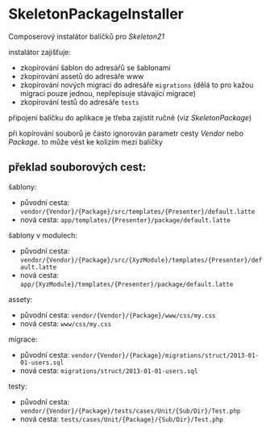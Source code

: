 
SkeletonPackageInstaller
========================

Composerový instalátor balíčků pro *Skeleton21*

instalátor zajišťuje:
- zkopírování šablon do adresářů se šablonami
- zkopírování assetů do adresáře www
- zkopírování nových migrací do adresáře `migrations` (dělá to pro kažou migraci pouze jednou, nepřepisuje stávající migrace)
- zkopírování testů do adresáře `tests`

připojení balíčku do aplikace je třeba zajistit ručně (viz *SkeletonPackage*)

při kopírování souborů je často ignorován parametr cesty *Vendor* nebo *Package*. to může vést ke kolizím mezi balíčky


překlad souborových cest:
-------------------------

šablony:
- původní cesta: `vendor/{Vendor}/{Package}/src/templates/{Presenter}/default.latte`
- nová cesta: `app/templates/{Presenter}/package/default.latte`

šablony v modulech:
- původní cesta: `vendor/{Vendor}/{Package}/src/{XyzModule}/templates/{Presenter}/default.latte`
- nová cesta: `app/{XyzModule}/templates/{Presenter}/package/default.latte`

assety:
- původní cesta: `vendor/{Vendor}/{Package}/www/css/my.css`
- nová cesta: `www/css/my.css`

migrace:
- původní cesta: `vendor/{Vendor}/{Package}/migrations/struct/2013-01-01-users.sql`
- nová cesta: `migrations/struct/2013-01-01-users.sql`

testy:
- původní cesta: `vendor/{Vendor}/{Package}/tests/cases/Unit/{Sub/Dir}/Test.php`
- nová cesta: `tests/cases/Unit/{Package}/{Sub/Dir}/Test.php`

